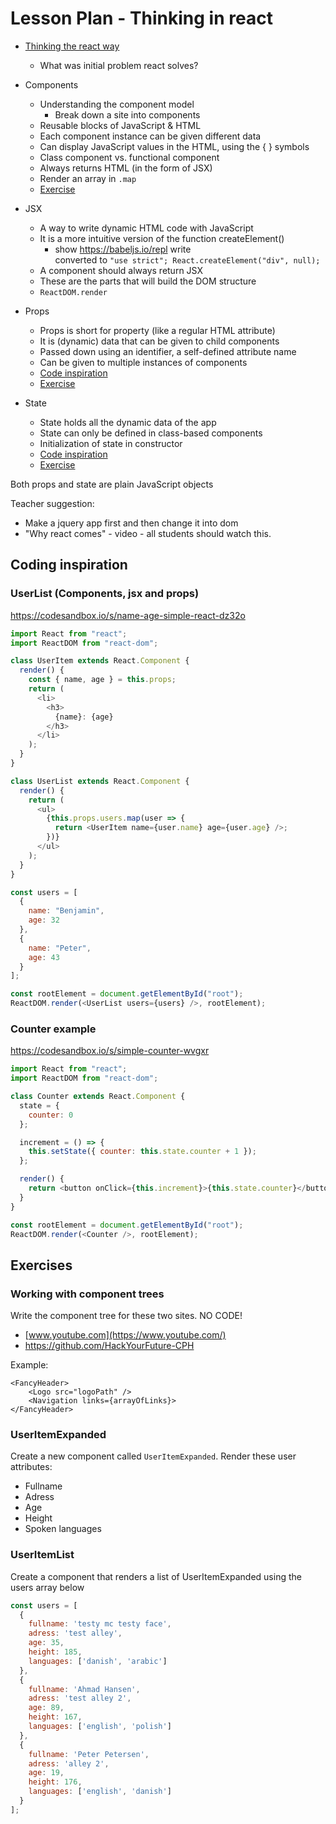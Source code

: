 # Lesson Plan - Thinking in react

- [Thinking the react way](https://reactjs.org/docs/thinking-in-react.html)
  - What was initial problem react solves?
  
- Components
  - Understanding the component model
    - Break down a site into components
  - Reusable blocks of JavaScript & HTML
  - Each component instance can be given different data
  - Can display JavaScript values in the HTML, using the { } symbols
  - Class component vs. functional component
  - Always returns HTML (in the form of JSX)
  - Render an array in `.map`
  - [Exercise](#working-with-component-trees)

- JSX
  - A way to write dynamic HTML code with JavaScript
  - It is a more intuitive version of the function createElement()
    - show https://babeljs.io/repl write <div></div> converted to `"use strict"; React.createElement("div", null);`
  - A component should always return JSX
  - These are the parts that will build the DOM structure
  - `ReactDOM.render`

- Props
  - Props is short for property (like a regular HTML attribute)
  - It is (dynamic) data that can be given to child components
  - Passed down using an identifier, a self-defined attribute name
  - Can be given to multiple instances of components
  - [Code inspiration](#userlist-components-jsx-and-props)
  - [Exercise](#useritemexpanded)

- State
  - State holds all the dynamic data of the app
  - State can only be defined in class-based components
  - Initialization of state in constructor
  - [Code inspiration](#counter-example)
  - [Exercise](#counter)

Both props and state are plain JavaScript objects

Teacher suggestion: 
- Make a jquery app first and then change it into dom	
- "Why react comes" - video - all students should watch this. 


## Coding inspiration

### UserList (Components, jsx and props)

https://codesandbox.io/s/name-age-simple-react-dz32o

```js
import React from "react";
import ReactDOM from "react-dom";

class UserItem extends React.Component {
  render() {
    const { name, age } = this.props;
    return (
      <li>
        <h3>
          {name}: {age}
        </h3>
      </li>
    );
  }
}

class UserList extends React.Component {
  render() {
    return (
      <ul>
        {this.props.users.map(user => {
          return <UserItem name={user.name} age={user.age} />;
        })}
      </ul>
    );
  }
}

const users = [
  {
    name: "Benjamin",
    age: 32
  },
  {
    name: "Peter",
    age: 43
  }
];

const rootElement = document.getElementById("root");
ReactDOM.render(<UserList users={users} />, rootElement);

```

### Counter example

https://codesandbox.io/s/simple-counter-wvgxr

```js
import React from "react";
import ReactDOM from "react-dom";

class Counter extends React.Component {
  state = {
    counter: 0
  };

  increment = () => {
    this.setState({ counter: this.state.counter + 1 });
  };

  render() {
    return <button onClick={this.increment}>{this.state.counter}</button>;
  }
}

const rootElement = document.getElementById("root");
ReactDOM.render(<Counter />, rootElement);

```


## Exercises

### Working with component trees
Write the component tree for these two sites. NO CODE!
- [www.youtube.com](https://www.youtube.com/)
- https://github.com/HackYourFuture-CPH

Example:
```
<FancyHeader>
    <Logo src="logoPath" />
    <Navigation links={arrayOfLinks}>
</FancyHeader> 
```

### UserItemExpanded
Create a new component called `UserItemExpanded`. Render these user attributes:

- Fullname
- Adress
- Age
- Height
- Spoken languages

### UserItemList
Create a component that renders a list of UserItemExpanded using the users array below

```js
const users = [
  {
    fullname: 'testy mc testy face',
    adress: 'test alley',
    age: 35,
    height: 185,
    languages: ['danish', 'arabic']
  },
  {
    fullname: 'Ahmad Hansen',
    adress: 'test alley 2',
    age: 89,
    height: 167,
    languages: ['english', 'polish']
  },
  {
    fullname: 'Peter Petersen',
    adress: 'alley 2',
    age: 19,
    height: 176,
    languages: ['english', 'danish']
  }
];
```

